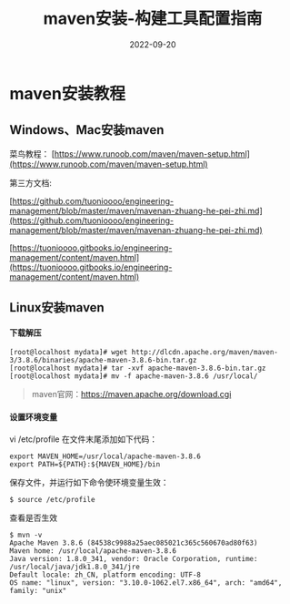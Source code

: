 ﻿---
title: maven安装-构建工具配置指南
category:
  - Linux
  - 软件安装与包管理
tag:
  - maven
  - 构建工具
  - java开发
date: 2022-09-20

---

# maven安装教程

## Windows、Mac安装maven


菜鸟教程：
[https://www.runoob.com/maven/maven-setup.html](https://www.runoob.com/maven/maven-setup.html)

第三方文档:

[https://github.com/tuonioooo/engineering-management/blob/master/maven/mavenan-zhuang-he-pei-zhi.md](https://github.com/tuonioooo/engineering-management/blob/master/maven/mavenan-zhuang-he-pei-zhi.md)

[https://tuonioooo.gitbooks.io/engineering-management/content/maven.html](https://tuonioooo.gitbooks.io/engineering-management/content/maven.html)

## Linux安装maven

#### 下载解压

```
[root@localhost mydata]# wget http://dlcdn.apache.org/maven/maven-3/3.8.6/binaries/apache-maven-3.8.6-bin.tar.gz
[root@localhost mydata]# tar -xvf apache-maven-3.8.6-bin.tar.gz
[root@localhost mydata]# mv -f apache-maven-3.8.6 /usr/local/
```
>maven官网：https://maven.apache.org/download.cgi

#### 设置环境变量

vi /etc/profile 在文件末尾添加如下代码：


```
export MAVEN_HOME=/usr/local/apache-maven-3.8.6
export PATH=${PATH}:${MAVEN_HOME}/bin
```

保存文件，并运行如下命令使环境变量生效：

```
$ source /etc/profile
```
查看是否生效
```
$ mvn -v
Apache Maven 3.8.6 (84538c9988a25aec085021c365c560670ad80f63)
Maven home: /usr/local/apache-maven-3.8.6
Java version: 1.8.0_341, vendor: Oracle Corporation, runtime: /usr/local/java/jdk1.8.0_341/jre
Default locale: zh_CN, platform encoding: UTF-8
OS name: "linux", version: "3.10.0-1062.el7.x86_64", arch: "amd64", family: "unix"
```

